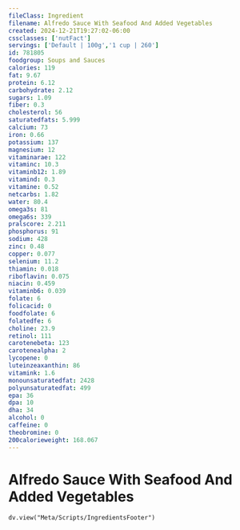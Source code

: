 ```yaml
---
fileClass: Ingredient
filename: Alfredo Sauce With Seafood And Added Vegetables
created: 2024-12-21T19:27:02-06:00
cssclasses: ['nutFact']
servings: ['Default | 100g','1 cup | 260']
id: 781805
foodgroup: Soups and Sauces
calories: 119
fat: 9.67
protein: 6.12
carbohydrate: 2.12
sugars: 1.09
fiber: 0.3
cholesterol: 56
saturatedfats: 5.999
calcium: 73
iron: 0.66
potassium: 137
magnesium: 12
vitaminarae: 122
vitaminc: 10.3
vitaminb12: 1.89
vitamind: 0.3
vitamine: 0.52
netcarbs: 1.82
water: 80.4
omega3s: 81
omega6s: 339
pralscore: 2.211
phosphorus: 91
sodium: 428
zinc: 0.48
copper: 0.077
selenium: 11.2
thiamin: 0.018
riboflavin: 0.075
niacin: 0.459
vitaminb6: 0.039
folate: 6
folicacid: 0
foodfolate: 6
folatedfe: 6
choline: 23.9
retinol: 111
carotenebeta: 123
carotenealpha: 2
lycopene: 0
luteinzeaxanthin: 86
vitamink: 1.6
monounsaturatedfat: 2428
polyunsaturatedfat: 499
epa: 36
dpa: 10
dha: 34
alcohol: 0
caffeine: 0
theobromine: 0
200calorieweight: 168.067
---
```


# Alfredo Sauce With Seafood And Added Vegetables

```dataviewjs
dv.view("Meta/Scripts/IngredientsFooter")
```